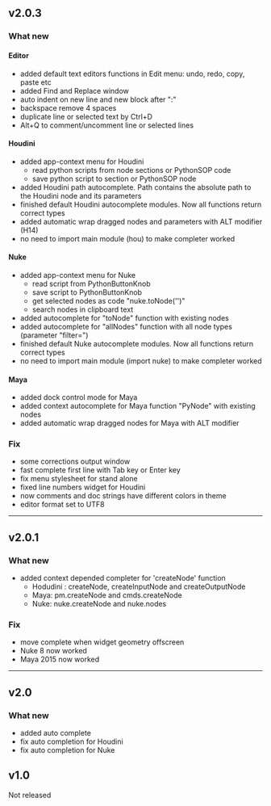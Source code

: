 ## v2.0.3
### What new

#### Editor

  - added default text editors functions in Edit menu: undo, redo, copy, paste etc 
  - added Find and Replace window
  - auto indent on new line and new block after ":"
  - backspace remove 4 spaces
  - duplicate line or selected text by Ctrl+D
  - Alt+Q to comment/uncomment line or selected lines

#### Houdini

  - added app-context menu for Houdini
    - read python scripts from node sections or PythonSOP code
    - save python script to section or PythonSOP node
  - added Houdini path autocomplete. Path contains the absolute path to the Houdini node and its parameters
  - finished default Houdini autocomplete modules. Now all functions return correct types
  - added automatic wrap dragged nodes and parameters with ALT modifier (H14)
  - no need to import main module (hou) to make completer worked

#### Nuke

  - added app-context menu for Nuke
    - read script from PythonButtonKnob
    - save script to PythonButtonKnob
    - get selected nodes as code "nuke.toNode('<nodeName>')"
    - search nodes in clipboard text
  - added autocomplete for "toNode" function with existing nodes
  - added autocomplete for "allNodes" function with all node types (parameter "filter=")
  - finished default Nuke autocomplete modules. Now all functions return correct types
  - no need to import main module (import nuke) to make completer worked

#### Maya

  - added dock control mode for Maya
  - added context autocomplete for Maya function "PyNode" with existing nodes
  - added automatic wrap dragged nodes for Maya with ALT modifier

### Fix
  - some corrections output window
  - fast complete first line with Tab key or Enter key
  - fix menu stylesheet for stand alone
  - fixed line numbers widget for Houdini
  - now comments and doc strings have different colors in theme
  - editor format set to UTF8

--------------------------------------------

## v2.0.1
### What new
  - added context depended completer for 'createNode' function
    - Hodudini : createNode, createInputNode and createOutputNode
    - Maya: pm.createNode and cmds.createNode
    - Nuke: nuke.createNode and nuke.nodes

### Fix
  - move complete when widget geometry offscreen
  - Nuke 8 now worked
  - Maya 2015 now worked

--------------------------------------------

## v2.0
### What new
  - added auto complete
  - fix auto completion for Houdini
  - fix auto completion for Nuke

## v1.0

Not released